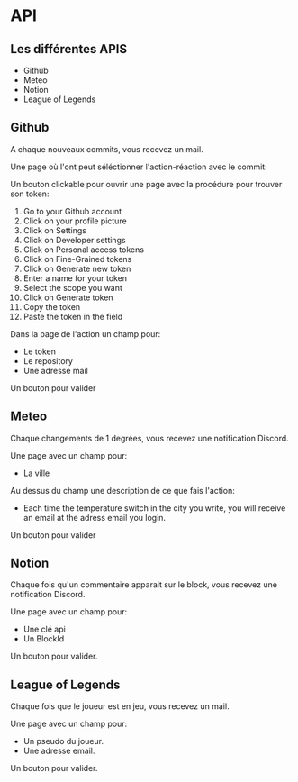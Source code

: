 # API

## Les différentes APIS

- Github
- Meteo
- Notion
- League of Legends

## Github

A chaque nouveaux commits, vous recevez un mail.

Une page où l'ont peut séléctionner l'action-réaction avec le commit:

Un bouton clickable pour ouvrir une page avec la procédure pour trouver son token:

1. Go to your Github account
2. Click on your profile picture
3. Click on Settings
4. Click on Developer settings
5. Click on Personal access tokens
6. Click on Fine-Grained tokens
7. Click on Generate new token
8. Enter a name for your token
9. Select the scope you want
10. Click on Generate token
11. Copy the token
12. Paste the token in the field

Dans la page de l'action un champ pour:
- Le token
- Le repository
- Une adresse mail

Un bouton pour valider

## Meteo

Chaque changements de 1 degrées, vous recevez une notification Discord.

Une page avec un champ pour:
- La ville

Au dessus du champ une description de ce que fais l'action: 
- Each time the temperature switch in the city you write, you will receive an email at the adress email you login.

Un bouton pour valider

## Notion

Chaque fois qu'un commentaire apparait sur le block, vous recevez une notification Discord.

Une page avec un champ pour:
- Une clé api
- Un BlockId

Un bouton pour valider.


## League of Legends

Chaque fois que le joueur est en jeu, vous recevez un mail.

Une page avec un champ pour:
- Un pseudo du joueur.
- Une adresse email.

Un bouton pour valider.